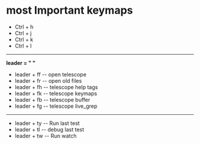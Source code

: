 # most Important keymaps
- Ctrl + h
- Ctrl + j
- Ctrl + k
- Ctrl + l
---
**leader = " "**

* leader + ff -- open telescope
* leader + fr -- open old files
* leader + fh -- telescope help tags
* leader + fk -- telescope keymaps
* leader + fb -- telescope buffer
* leader + fg -- telescope live_grep
---
* leader + ty -- Run last test 
* leader + tl -- debug last test
* leader + tw -- Run watch

